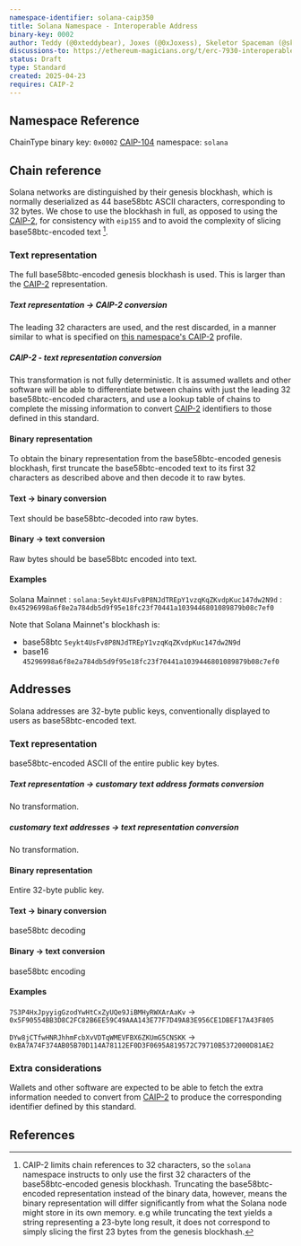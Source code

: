 ```yaml
---
namespace-identifier: solana-caip350
title: Solana Namespace - Interoperable Address
binary-key: 0002
author: Teddy (@0xteddybear), Joxes (@0xJoxess), Skeletor Spaceman (@skeletor-spaceman), Racu (@0xRacoon), TiTi (@0xtiti), Gori (@0xGorilla), Ardy (@0xArdy), Onizuka (@onizuka-wl)
discussions-to: https://ethereum-magicians.org/t/erc-7930-interoperable-addresses/23365
status: Draft
type: Standard
created: 2025-04-23
requires: CAIP-2
---
```


## Namespace Reference

ChainType binary key: `0x0002`
[CAIP-104] namespace: `solana`

## Chain reference

Solana networks are distinguished by their genesis blockhash, which is normally deserialized as 44 base58btc ASCII characters, corresponding to 32 bytes.
We chose to use the blockhash in full, as opposed to using the [CAIP-2], for consistency with `eip155` and to avoid the complexity of slicing base58btc-encoded text [^1].

### Text representation

The full base58btc-encoded genesis blockhash is used. This is larger than the [CAIP-2] representation.

##### Text representation -> CAIP-2 conversion

The leading 32 characters are used, and the rest discarded, in a manner similar to what is specified on [this namespace's CAIP-2](caip2.md) profile.

##### CAIP-2 - text representation conversion

This transformation is not fully deterministic.
It is assumed wallets and other software will be able to differentiate between chains with just the leading 32 base58btc-encoded characters, and use a lookup table of chains to complete the missing information to convert [CAIP-2] identifiers to those defined in this standard.

#### Binary representation

To obtain the binary representation from the base58btc-encoded genesis blockhash, first truncate the base58btc-encoded text to its first 32 characters as described above and then decode it to raw bytes.

#### Text -> binary conversion

Text should be base58btc-decoded into raw bytes.

#### Binary -> text conversion

Raw bytes should be base58btc encoded into text.

#### Examples

Solana Mainnet
: `solana:5eykt4UsFv8P8NJdTREpY1vzqKqZKvdpKuc147dw2N9d`
: `0x45296998a6f8e2a784db5d9f95e18fc23f70441a1039446801089879b08c7ef0`

Note that Solana Mainnet's blockhash is:
- base58btc `5eykt4UsFv8P8NJdTREpY1vzqKqZKvdpKuc147dw2N9d`
- base16 `45296998a6f8e2a784db5d9f95e18fc23f70441a1039446801089879b08c7ef0`

## Addresses

Solana addresses are 32-byte public keys, conventionally displayed to users as base58btc-encoded text.

### Text representation

base58btc-encoded ASCII of the entire public key bytes.

##### Text representation -> customary text address formats conversion

No transformation.

##### customary text addresses -> text representation conversion

No transformation.

#### Binary representation

Entire 32-byte public key.

#### Text -> binary conversion

base58btc decoding

#### Binary -> text conversion

base58btc encoding

#### Examples

`7S3P4HxJpyyigGzodYwHtCxZyUQe9JiBMHyRWXArAaKv` -> `0x5F90554BB3D8C2FC82B6EE59C49AAA143E77F7D49A83E956CE1DBEF17A43F805`

`DYw8jCTfwHNRJhhmFcbXvVDTqWMEVFBX6ZKUmG5CNSKK` -> `0xBA7A74F374AB05B70D114A78112EF0D3F0695A819572C79710B5372000D81AE2`

### Extra considerations

Wallets and other software are expected to be able to fetch the extra information needed to convert from [CAIP-2] to produce the corresponding identifier defined by this standard.

## References

[^1]: CAIP-2 limits chain references to 32 characters, so the `solana` namespace instructs to only use the first 32 characters of the base58btc-encoded genesis blockhash. Truncating the base58btc-encoded representation instead of the binary data, however, means the binary representation will differ significantly from what the Solana node might store in its own memory. e.g while truncating the text yields a string representing a 23-byte long result, it does not correspond to simply slicing the first 23 bytes from the genesis blockhash.

[CAIP-2]: https://chainagnostic.org/CAIPs/caip-2
[CAIP-104]: https://chainagnostic.org/CAIPs/caip-104
